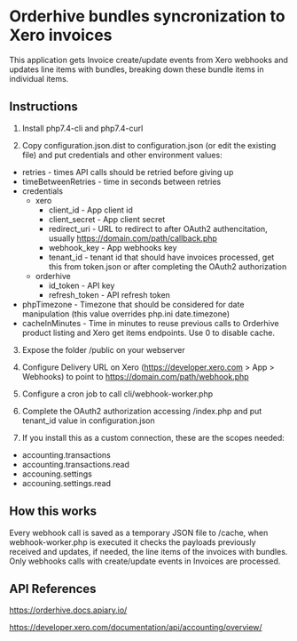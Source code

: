 # Orderhive bundles syncronization to Xero invoices

This application gets Invoice create/update events from Xero webhooks and updates line items with bundles, breaking down these bundle items in individual items.
## Instructions

1. Install php7.4-cli and php7.4-curl

2. Copy configuration.json.dist to configuration.json (or edit the existing file) and put credentials and other environment values:

* retries - times API calls should be retried before giving up
* timeBetweenRetries - time in seconds between retries 
* credentials
    * xero
        * client_id - App client id
        * client_secret - App client secret
        * redirect_uri - URL to redirect to after OAuth2 authencitation, usually https://domain.com/path/callback.php
        * webhook_key - App webhooks key
        * tenant_id - tenant id that should have invoices processed, get this from token.json or after completing the OAuth2 authorization
    * orderhive
        * id_token - API key
        * refresh_token - API refresh token
* phpTimezone - Timezone that should be considered for date manipulation (this value overrides php.ini date.timezone)
* cacheInMinutes - Time in minutes to reuse previous calls to Orderhive product listing and Xero get items endpoints. Use 0 to disable cache.

3. Expose the folder /public on your webserver

4. Configure Delivery URL on Xero (<https://developer.xero.com> > App > Webhooks) to point to https://domain.com/path/webhook.php

5. Configure a cron job to call cli/webhook-worker.php

6. Complete the OAuth2 authorization accessing /index.php and put tenant_id value in configuration.json

7. If you install this as a custom connection, these are the scopes needed:

* accounting.transactions
* accounting.transactions.read
* accouning.settings
* accouning.settings.read
## How this works

Every webhook call is saved as a temporary JSON file to /cache, when webhook-worker.php is executed it checks the payloads previously received and updates, if needed, the line items of the invoices with bundles. Only webhooks calls with create/update events in Invoices are processed.

## API References

<https://orderhive.docs.apiary.io/>

<https://developer.xero.com/documentation/api/accounting/overview/>